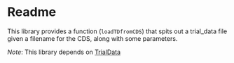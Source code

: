 # Readme

This library provides a function (`loadTDfromCDS`) that spits out a trial_data file given a filename for the CDS, along with some parameters.

*Note*: This library depends on [TrialData](https://github.com/mattperich/TrialData.git)
